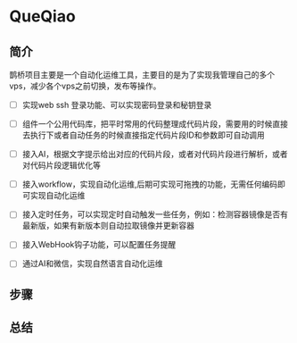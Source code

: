 # QueQiao

## 简介
 鹊桥项目主要是一个自动化运维工具，主要目的是为了实现我管理自己的多个vps，减少各个vps之前切换，发布等操作。
 
 - [ ] 实现web ssh 登录功能、可以实现密码登录和秘钥登录
 - [ ] 组件一个公用代码库，把平时常用的代码整理成代码片段，需要用的时候直接去执行下或者自动任务的时候直接指定代码片段ID和参数即可自动调用
 - [ ] 接入AI，根据文字提示给出对应的代码片段，或者对代码片段进行解析，或者对代码片段逻辑优化等
 - [ ] 接入workflow，实现自动化运维,后期可实现可拖拽的功能，无需任何编码即可实现自动化运维
 - [ ] 接入定时任务，可以实现定时自动触发一些任务，例如：检测容器镜像是否有最新版，如果有新版本则自动拉取镜像并更新容器
 - [ ] 接入WebHook钩子功能，可以配置任务提醒
 - [ ] 通过AI和微信，实现自然语言自动化运维
 
 

## 步骤

## 总结
